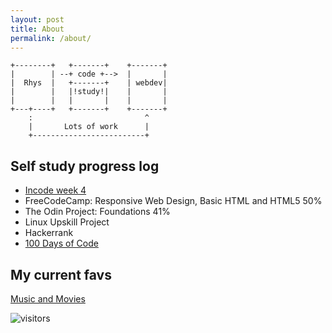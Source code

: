 ```yaml
---
layout: post
title: About
permalink: /about/
---
```


<!-- language: lang-none -->
    +--------+   +-------+    +-------+
    |        | --+ code +-->  |       |
    |  Rhys  |   +-------+    | webdev|
    |        |   |!study!|    |       |
    |        |   |       |    |       |
    +---+----+   +-------+    +-------+
        :                         ^
        |       Lots of work      |
        +-------------------------+
        

## Self study progress log
- [Incode week 4](/tags/#incode)
- FreeCodeCamp: Responsive Web Design, Basic HTML and HTML5 50%
- The Odin Project: Foundations 41%
- Linux Upskill Project
- Hackerrank
- [100 Days of Code](/100daysofcode.html)

## My current favs
[Music and Movies](/currents.html 'currents')

![visitors](https://visitor-badge.glitch.me/badge?page_id=hy-js.hy-js)
